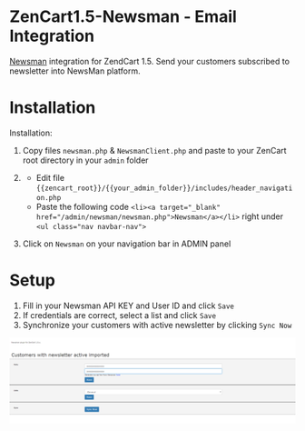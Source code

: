 # ZenCart1.5-Newsman - Email Integration
[Newsman](https://www.newsmanapp.com) integration for ZendCart 1.5. Send your customers subscribed to newsletter into NewsMan platform.

# Installation

Installation:
1.  Copy files `newsman.php` & `NewsmanClient.php` and paste to your ZenCart root directory in your `admin` folder
2.  - Edit file `{{zencart_root}}/{{your_admin_folder}}/includes/header_navigation.php`
    - Paste the following code `<li><a target="_blank" href="/admin/newsman/newsman.php">Newsman</a></li>` right under `<ul class="nav navbar-nav">`

2.  Click on `Newsman` on your navigation bar in ADMIN panel

# Setup

1. Fill in your Newsman API KEY and User ID and click `Save`
2. If credentials are correct, select a list and click `Save`
3. Synchronize your customers with active newsletter by clicking `Sync Now`


![](https://raw.githubusercontent.com/Newsman/ZenCart1.5-Newsman/master/assets/1.png)
